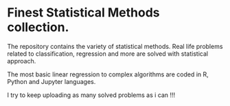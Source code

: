 # Finest Statistical Methods collection.

The repository contains the variety of statistical methods. 
Real life problems related to classification, regression and more are solved with statistical approach. 

The most basic linear regression to complex algorithms are coded in R, Python and Jupyter languages.

I try to keep uploading as many solved problems as i can !!!